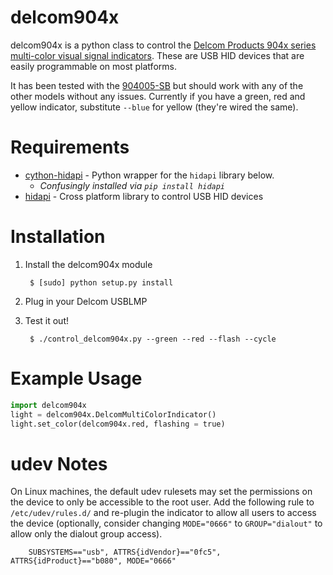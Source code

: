 delcom904x
==========
delcom904x is a python class to control the [Delcom Products 904x series multi-color
visual signal indicators](http://www.delcomproducts.com/products_USBLMP.asp). These are
USB HID devices that are easily programmable on most platforms.

It has been tested with the [904005-SB](http://www.delcomproducts.com/productdetails.asp?productnum=904005-SB)
but should work with any of the other models without any issues. Currently if you have a
green, red and yellow indicator, substitute `--blue` for yellow (they're wired the same).

Requirements
============

* [cython-hidapi](https://github.com/trezor/cython-hidapi) - Python wrapper for the `hidapi` library below.
    - _Confusingly installed via `pip install hidapi`_
* [hidapi](https://github.com/signal11/hidapi) - Cross platform library to control USB HID devices

Installation
============

1. Install the delcom904x module

        $ [sudo] python setup.py install

2. Plug in your Delcom USBLMP
3. Test it out!

        $ ./control_delcom904x.py --green --red --flash --cycle


Example Usage
=============

```python
import delcom904x
light = delcom904x.DelcomMultiColorIndicator()
light.set_color(delcom904x.red, flashing = true)
```

udev Notes
================

On Linux machines, the default udev rulesets may set the permissions on the device to only
be accessible to the root user. Add the following rule to `/etc/udev/rules.d/` and
re-plugin the indicator to allow all users to access the device (optionally, consider
changing `MODE="0666"` to `GROUP="dialout"` to allow only the dialout group access).

        SUBSYSTEMS=="usb", ATTRS{idVendor}=="0fc5", ATTRS{idProduct}=="b080", MODE="0666"

